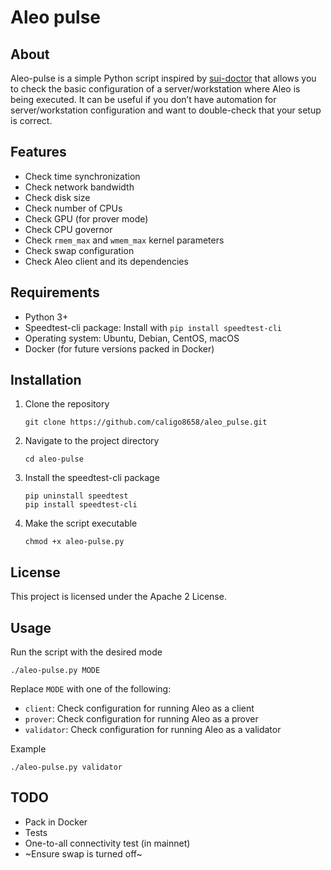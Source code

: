 # Aleo pulse

## About
Aleo-pulse is a simple Python script inspired by [sui-doctor](https://github.com/MystenLabs/sui-doctor) that allows you to check the basic configuration of a server/workstation where Aleo is being executed. It can be useful if you don’t have automation for server/workstation configuration and want to double-check that your setup is correct.

## Features

- Check time synchronization
- Check network bandwidth
- Check disk size
- Check number of CPUs
- Check GPU (for prover mode)
- Check CPU governor
- Check `rmem_max` and `wmem_max` kernel parameters
- Check swap configuration
- Check Aleo client and its dependencies

## Requirements

- Python 3+
- Speedtest-cli package: Install with `pip install speedtest-cli`
- Operating system: Ubuntu, Debian, CentOS, macOS
- Docker (for future versions packed in Docker)

## Installation

1. Clone the repository
    ```
    git clone https://github.com/caligo8658/aleo_pulse.git
    ```

2. Navigate to the project directory
    ```
    cd aleo-pulse
    ```

3. Install the speedtest-cli package
    ```
    pip uninstall speedtest
    pip install speedtest-cli
    ```

4. Make the script executable
    ```
    chmod +x aleo-pulse.py
    ```

## License

This project is licensed under the Apache 2 License.

## Usage

Run the script with the desired mode

    ./aleo-pulse.py MODE

Replace `MODE` with one of the following:

- `client`: Check configuration for running Aleo as a client
- `prover`: Check configuration for running Aleo as a prover
- `validator`: Check configuration for running Aleo as a validator

Example

    ./aleo-pulse.py validator

## TODO
- Pack in Docker
- Tests
- One-to-all connectivity test (in mainnet)
- ~Ensure swap is turned off~

